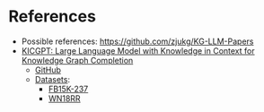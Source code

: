 # References

- Possible references: https://github.com/zjukg/KG-LLM-Papers
- [KICGPT: Large Language Model with Knowledge in Context for Knowledge Graph Completion](https://aclanthology.org/2023.findings-emnlp.580/)
  - [GitHub](https://github.com/WEIYanbin1999/KICGPT)
  - [Datasets](https://drive.google.com/file/d/10B1SNey5jN2oYyON5xmOUtH3u0WQVBdK/view):
    - [FB15K-237](https://www.microsoft.com/en-us/download/details.aspx?id=52312)
    - [WN18RR](https://figshare.com/articles/dataset/WN18RR/11911272)
